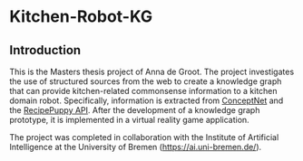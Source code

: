 # Kitchen-Robot-KG


## Introduction
This is the Masters thesis project of Anna de Groot. The project investigates the use of structured sources from the web to create a knowledge graph that can provide kitchen-related commonsense information to a kitchen domain robot. Specifically, information is extracted from [ConceptNet](http://conceptnet.io/) and the [RecipePuppy API](http://www.recipepuppy.com/about/api/). After the development of a knowledge graph prototype, it is implemented in a virtual reality game application. 

The project was completed in collaboration with the Institute of Artificial Intelligence at the University of Bremen (<https://ai.uni-bremen.de/>). 